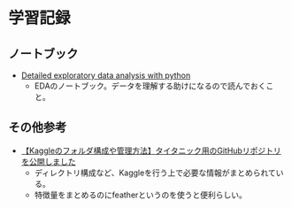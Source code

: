 # 学習記録

## ノートブック
- [Detailed exploratory data analysis with python](https://www.kaggleusercontent.com/kf/734137/eyJhbGciOiJkaXIiLCJlbmMiOiJBMTI4Q0JDLUhTMjU2In0..wrrLtk0OdCRtK_rUaIaHjw.9nEzMKAxBLC_9toScVbLMShnQVdETA2WPSdR-OTYPsyECy71Ctx0TP8PPknwzf-6z8EwYoJgV2Nibuy_h2jkfPRgb0sTv_cMz_t2Z3VeBFmFUE2KOisDXgD6zhFePlOhU3DQQDOZn3tQJVKBt9LyMnMkDnUgWfSVIBt5xRvwNiXa3zMMRbe86c3AVuYhA42UebxvR2FQf_t9oIyZHp0pDuCRcgrei8k-ooy1ETjAPZGGIbMLU6WnV6oBMFe7SlVAmuQ7u-y6tvjpVIG_ew_lFljgJaKtyPxop52OQFSBR_RWwUlNwkJx0_VfR8RTdZQ488raDchUvnsErUZgy5fcf7ent_PxYqy6-__jp2Avz2aKzRRh4OiQ_brp31WZODocubYyTzPOwUxKqOZIL-Xe8Y5z0QKyU2t2D1qe98uD_T7L8ZiPQKD_CNYu_Xqn_D9C0v3RgM9HVr7K3CPWAdxoReNqbTtQawrUqkNF39S1KzDCWPHgQhIq9s44xjHTZ3uJEhPr8UdBGBTGyQWocK-cYgW-ST6XDy0JH7mpmuOiKS8jsi8V71G4U4ISsBtklfdr2T-zGDSs7KH78KL1DzvP2L1UekyJNaRBh6jwZ1aaOD1l29C7tVDyyoE8H_YuIJ3WJcN9Ux1Y-0KyLh5biUDRiMUpE0Rj2xvy9AuU-3D0HNdlIuhOkJB5KJFEdp4EHP67.ihpfRdyLHozlUQjgTMdh2g/__results__.html?sharingControls=true)
    - EDAのノートブック。データを理解する助けになるので読んでおくこと。

## その他参考

- [【Kaggleのフォルダ構成や管理方法】タイタニック用のGitHubリポジトリを公開しました](https://upura.hatenablog.com/entry/2018/12/28/225234)
    - ディレクトリ構成など、Kaggleを行う上で必要な情報がまとめられている。
    - 特徴量をまとめるのにfeatherというのを使うと便利らしい。
